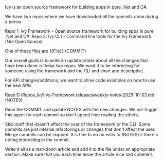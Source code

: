 Ivy is an open source framework for building apps in pure .Net and C#.

We have two repos where we have downloaded all the commits done during a perios

Repo 1: Ivy Framework - Open source framework for building apps in pure .Net and C#.
Repo 2: Ivy CLI - Command line tools for the Ivy Framework. (Not Open Source)

One of these files are {{File}} (COMMIT)

Our overall goals is to write an update article about all the changes that have been done in these two repos. We want
it to be interesting for someone using the framework and the CLI and short and descriptive.

For API changes/additions, we want to show code examples on how to use the new APIs.

Read D:\Repos\_Ivy\Ivy-Framework\.releases\weekly-notes-2025-10-03.md (NOTES)

Read the COMMIT and update NOTES with the new changes. We will trigger this agent for each commit so don't spend time reading the others.

Skip stuff that doesn't affect the user of the framework or the CLI. Some commits are just internal refactorings or
changes that don't affect the user. Merge commits can be skipped. It is fine to do no edits to (NOTES) if there's noting interesting in the commit.

Write it all as a markdown article and add it to the file under an appropriate section. Make sure that you each time leave the article nice and coherent. 